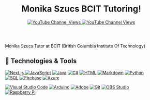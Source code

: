  <h1 align="center">Monika Szucs BCIT Tutoring!</h1>

<p align="center">
  <a href="https://www.youtube.com/channel/UC8agiIh8FVOHDiS7BJq6kfw?sub_confirmation=1">
  <img alt="YouTube Channel Views" title="Subscribe to my YouTube channel" src="https://img.shields.io/youtube/channel/views/UCWK-MmaNmqadccH_uhtYAeQ?color=%23CF2123&label=YouTube&style=flat-square">    
  </a>
  
  <a href="https://monikaszucs.com/">
    <img alt="YouTube Channel Views" title="Subscribe to my YouTube channel" target="_blank" src="https://img.shields.io/badge/Portfolio%3A-Monika%20Szucs's%20Website-blue">
  </a>

  
  <br><br>
</p>
<p>Monika Szucs Tutor at BCIT (British Columbia Institute Of Technology)</p>
<h2>🔨 Technologies & Tools</h2>
<p>
  <a href="https://github.com/search?q=user%3AMonikaSzucs+language%3Anextjs"><img alt="Next.js" src="https://img.shields.io/badge/Next-black?style=for-the-badge&logo=next.js&logoColor=white">
    <a href="https://github.com/search?q=user%3AMonikaSzucs+language%3Ajavascript"><img alt="JavaScript" src="https://img.shields.io/badge/JavaScript-F7DF1E.svg?logo=javascript&logoColor=black"></a>
<a href="https://github.com/search?q=user%3AMonikaSzucs+language%3Ajava"><img alt="Java" src="https://img.shields.io/badge/Java-007396.svg?logo=java&logoColor=white"></a>
<a href="https://github.com/search?q=user%3AMonikaSzucs+language%3Acsharp"><img alt="C#" src="https://img.shields.io/badge/C%23-239120.svg?logo=c-sharp&logoColor=white"></a>
<a href="https://github.com/search?q=user%3AMonikaSzucs+language%3Ahtml"><img alt="HTML" src="https://img.shields.io/badge/HTML-E34F26.svg?logo=html5&logoColor=white"></a>
<a href="https://github.com/search?q=user%3AMonikaSzucs+language%3Amarkdown"><img alt="Markdown" src="https://img.shields.io/badge/Markdown-000000.svg?logo=markdown&logoColor=white"></a>
<a href="https://github.com/search?q=user%3AMonikaSzucs+language%3APython"><img alt="Python" src="https://img.shields.io/badge/python-3670A0?style=for-the-badge&logo=python&logoColor=ffdd54"></a>
<a href="https://github.com/search?q=user%3AMonikaSzucs+language%3Asql"><img alt="SQL" src="https://img.shields.io/badge/SQL-025E8C.svg?logo=amazon-dynamodb&logoColor=white"></a>
<a href="https://github.com/search?q=user%3AMonikaSzucs+language%3Afirebase"><img alt="Firebase" src="https://img.shields.io/badge/Firebase-039BE5?style=for-the-badge&logo=Firebase&logoColor=white"></a>
<a href="https://github.com/search?q=user%3AMonikaSzucs+language%3Aazure"><img alt="Azure" src="https://img.shields.io/badge/azure-%230072C6.svg?style=for-the-badge&logo=microsoftazure&logoColor=white"></a>
</p>
<p>
<a href="#"><img alt="Visual Studio Code" src="https://img.shields.io/badge/Visual%20Studio%20Code-0078d7.svg?logo=visual-studio-code&logoColor=white"></a>
<a href="#"><img alt="Arduino" src="https://img.shields.io/badge/-Arduino-00979D?logo=Arduino&logoColor=white"></a>
<a href="#"><img alt="Adobe" src="https://img.shields.io/badge/Adobe-FF0000.svg?logo=adobe&logoColor=white"></a>
<a href="#"><img alt="Git" src="https://img.shields.io/badge/Git-F05033.svg?logo=git&logoColor=white"></a>
<a href="#"><img alt="OBS Studio" src="https://img.shields.io/badge/-OBS%20Studio-302E31?logo=obs-studio&logoColor=white"></a>
<a href="#"><img alt="Raspberry Pi" src="https://img.shields.io/badge/-Raspberry%20Pi-C51A4A?style=flat-square&logo=Raspberry-Pi"></a>
<br>
</p>

